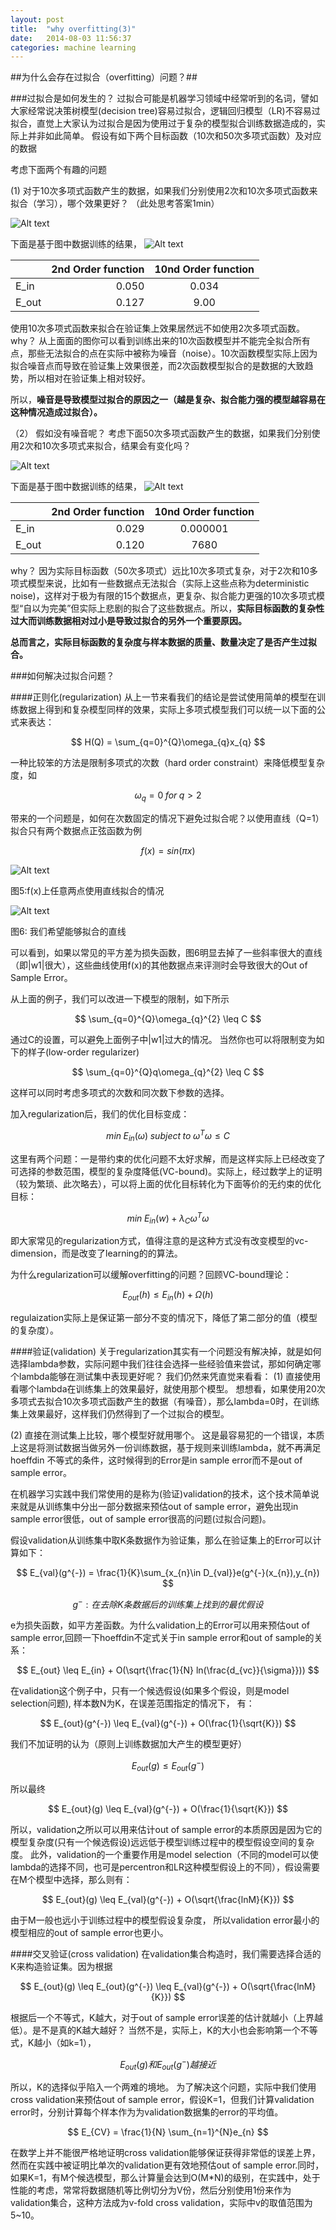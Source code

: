 ```yaml
---
layout: post
title:  "why overfitting(3)"
date:   2014-08-03 11:56:37
categories: machine learning 
---
```



##为什么会存在过拟合（overfitting）问题？##

###过拟合是如何发生的？
过拟合可能是机器学习领域中经常听到的名词，譬如大家经常说决策树模型(decision tree)容易过拟合，逻辑回归模型（LR)不容易过拟合，直觉上大家认为过拟合是因为使用过于复杂的模型拟合训练数据造成的，实际上并非如此简单。
假设有如下两个目标函数（10次和50次多项式函数）及对应的数据

考虑下面两个有趣的问题

(1) 对于10次多项式函数产生的数据，如果我们分别使用2次和10次多项式函数来拟合（学习），哪个效果更好？ （此处思考答案1min）

![Alt text](http://ww1.sinaimg.cn/bmiddle/005I3BEujw1ej0s8vd12sj30vk0rmgr7.jpg)


下面是基于图中数据训练的结果，
![Alt text](http://ww3.sinaimg.cn/bmiddle/005I3BEujw1ej0sa7lbn6j30vk0sqjxn.jpg)

|       |     2nd Order function |   10nd Order function   |
| :-------- | --------:| :------: |
| E_in    |   0.050 |  0.034  |
| E_out    |   0.127 |  9.00  |

使用10次多项式函数来拟合在验证集上效果居然远不如使用2次多项式函数。
why？ 从上面面的图你可以看到训练出来的10次函数模型并不能完全拟合所有点，那些无法拟合的点在实际中被称为噪音（noise）。10次函数模型实际上因为拟合噪音点而导致在验证集上效果很差，而2次函数模型拟合的是数据的大致趋势，所以相对在验证集上相对较好。

所以，**噪音是导致模型过拟合的原因之一（越是复杂、拟合能力强的模型越容易在这种情况造成过拟合）。**

（2） 假如没有噪音呢？ 考虑下面50次多项式函数产生的数据，如果我们分别使用2次和10次多项式来拟合，结果会有变化吗？

![Alt text](http://ww2.sinaimg.cn/bmiddle/005I3BEujw1ej0sactpoej30vk0qujwn.jpg)

下面是基于图中数据训练的结果，
![Alt text](http://ww2.sinaimg.cn/bmiddle/005I3BEujw1ej0sai92q1j30vk0sq44r.jpg)


|       |     2nd Order function |   10nd Order function   |
| :-------- | --------:| :------: |
| E_in    |   0.029 |  0.000001  |
| E_out    |   0.120 |  7680  |

why？ 因为实际目标函数（50次多项式）远比10次多项式复杂，对于2次和10多项式模型来说，比如有一些数据点无法拟合（实际上这些点称为deterministic noise)，这样对于极为有限的15个数据点，更复杂、拟合能力更强的10次多项式模型“自以为完美”但实际上悲剧的拟合了这些数据点。所以，**实际目标函数的复杂性过大而训练数据相对过小是导致过拟合的另外一个重要原因。**

**总而言之，实际目标函数的复杂度与样本数据的质量、数量决定了是否产生过拟合。**


###如何解决过拟合问题？

####正则化(regularization)
从上一节来看我们的结论是尝试使用简单的模型在训练数据上得到和复杂模型同样的效果，实际上多项式模型我们可以统一以下面的公式来表达：

$$
H(Q) = \sum_{q=0}^{Q}\omega_{q}x_{q}
$$

一种比较笨的方法是限制多项式的次数（hard order constraint）来降低模型复杂度，如

$$
\omega_{q} = 0 \; for \; q > 2
$$

带来的一个问题是，如何在次数固定的情况下避免过拟合呢？以使用直线（Q=1）拟合只有两个数据点正弦函数为例

$$
f(x) = sin(\pi x)
$$

![Alt text](http://ww4.sinaimg.cn/bmiddle/005I3BEujw1ej0sapb4stj30vk0qegs2.jpg) 

图5:f(x)上任意两点使用直线拟合的情况

![Alt text](http://ww2.sinaimg.cn/bmiddle/005I3BEujw1ej0sau3cxlj30vk0nqag8.jpg)

图6: 我们希望能够拟合的直线

可以看到，如果以常见的平方差为损失函数，图6明显去掉了一些斜率很大的直线（即|w1|很大），这些曲线使用f(x)的其他数据点来评测时会导致很大的Out of Sample Error。

从上面的例子，我们可以改进一下模型的限制，如下所示

$$
\sum_{q=0}^{Q}\omega_{q}^{2} \leq C
$$

通过C的设置，可以避免上面例子中|w1|过大的情况。
当然你也可以将限制变为如下的样子(low-order regularizer)

$$
\sum_{q=0}^{Q}q\omega_{q}^{2} \leq C
$$

这样可以同时考虑多项式的次数和同次数下参数的选择。

加入regularization后，我们的优化目标变成：

$$
min\;E_{in}(\omega)  \; subject \; to \; \omega^{T}\omega \leq C
$$

这里有两个问题：一是带约束的优化问题不太好求解，而是这样实际上已经改变了可选择的参数范围，模型的复杂度降低(VC-bound)。实际上，经过数学上的证明（较为繁琐、此次略去），可以将上面的优化目标转化为下面等价的无约束的优化目标：

$$
min\;E_{in}(w) + \lambda_{C}\omega^{T}\omega 
$$

即大家常见的regularization方式，值得注意的是这种方式没有改变模型的vc-dimension，而是改变了learning的的算法。

为什么regularization可以缓解overfitting的问题？回顾VC-bound理论：

$$
E_{out}(h) \leq E_{in}(h) + \Omega(h)
$$

regulaization实际上是保证第一部分不变的情况下，降低了第二部分的值（模型的复杂度）。

####验证(validation)
关于regularization其实有一个问题没有解决掉，就是如何选择lambda参数，实际问题中我们往往会选择一些经验值来尝试，那如何确定哪个lambda能够在测试集中表现更好呢？
我们仍然来凭直觉来看看：
(1) 直接使用看哪个lambda在训练集上的效果最好，就使用那个模型。
想想看，如果使用20次多项式去拟合10次多项式函数产生的数据（有噪音），那么lambda=0时，在训练集上效果最好，这样我们仍然得到了一个过拟合的模型。

(2) 直接在测试集上比较，哪个模型好就用哪个。
这是最容易犯的一个错误，本质上这是将测试数据当做另外一份训练数据，基于规则来训练lambda，就不再满足hoeffdin 不等式的条件，这时候得到的Error是in sample error而不是out of sample error。

在机器学习实践中我们常使用的是称为(验证)validation的技术，这个技术简单说来就是从训练集中分出一部分数据来预估out of sample error，避免出现in sample error很低，out of sample error很高的问题(过拟合问题)。

假设validation从训练集中取K条数据作为验证集，那么在验证集上的Error可以计算如下：

$$
    E_{val}(g^{-}) = \frac{1}{K}\sum_{x_{n}\in D_{val}}e(g^{-}(x_{n}),y_{n})
$$

$$
g^{-}:在去除K条数据后的训练集上找到的最优假设 
$$

e为损失函数，如平方差函数。为什么validation上的Error可以用来预估out of sample error,回顾一下hoeffdin不定式关于in sample error和out of sample的关系：

$$
   E_{out} \leq E_{in} + O(\sqrt{\frac{1}{N} ln(\frac{d_{vc}}{\sigma}}))
$$

在validation这个例子中，只有一个候选假设(如果多个假设，则是model selection问题), 样本数N为K，在误差范围指定的情况下， 有：

$$
   E_{out}(g^{-}) \leq E_{val}(g^{-}) + O(\frac{1}{\sqrt{K}})
$$

我们不加证明的认为（原则上训练数据加大产生的模型更好）

$$
   E_{out}(g) \leq E_{out}(g^{-})
$$

所以最终

$$
  E_{out}(g) \leq E_{val}(g^{-}) + O(\frac{1}{\sqrt{K}})
$$

所以，validation之所以可以用来估计out of sample error的本质原因是因为它的模型复杂度(只有一个候选假设)远远低于模型训练过程中的模型假设空间的复杂度。
此外，validation的一个重要作用是model selection（不同的model可以使lambda的选择不同，也可是percentron和LR这种模型假设上的不同），假设需要在M个模型中选择，那么则有：

$$
  E_{out}(g) \leq E_{val}(g^{-}) + O(\sqrt{\frac{lnM}{K}})
$$

由于M一般也远小于训练过程中的模型假设复杂度， 所以validation error最小的模型相应的out of sample error也更小。

####交叉验证(cross validation)
在validation集合构造时，我们需要选择合适的K来构造验证集。因为根据

$$
  E_{out}(g) \leq E_{out}(g^{-}) \leq  E_{val}(g^{-}) + O(\sqrt{\frac{lnM}{K}})
$$

根据后一个不等式，K越大，对于out of sample error误差的估计就越小（上界越低）。是不是真的K越大越好？
当然不是，实际上，K的大小也会影响第一个不等式，K越小（如k=1），

$$
   E_{out}(g) 和 E_{out}(g^{-})  越接近
$$

所以，K的选择似乎陷入一个两难的境地。
为了解决这个问题，实际中我们使用cross validation来预估out of sample error，假设K=1，但我们计算validation error时，分别计算每个样本作为为validation数据集的error的平均值。

$$
E_{CV} = \frac{1}{N} \sum_{n=1}^{N}e_{n}
$$

在数学上并不能很严格地证明cross validation能够保证获得非常低的误差上界，然而在实践中被证明比单次的validation更有效地预估out of sample error.同时，如果K=1，有M个候选模型，那么计算量会达到O(M*N)的级别，在实践中，处于性能的考虑，常常将数据随机等比例切分为V份，然后分别使用1份来作为validation集合，这种方法成为v-fold cross validation，实际中v的取值范围为5~10。




